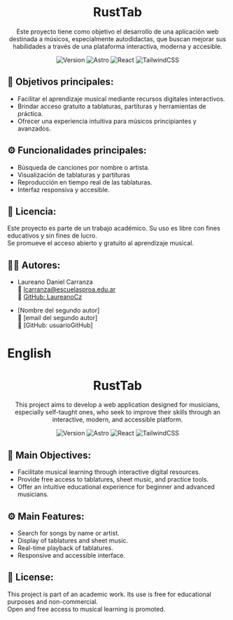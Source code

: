 <h1 align="center">RustTab</h1>
<p align="center">Este proyecto tiene como objetivo el desarrollo de una aplicación web destinada a músicos, especialmente autodidactas, que buscan mejorar sus habilidades a través de una plataforma interactiva, moderna y accesible.</p>
<p align="center">
  <img src="https://img.shields.io/badge/version-1.0.0-blue.svg" alt="Version" />
  <img src="https://img.shields.io/badge/Built%20with-Astro-blueviolet" alt="Astro" />
  <img src="https://img.shields.io/badge/Frontend-React-61DAFB.svg?logo=react" alt="React" />
  <img src="https://img.shields.io/badge/Styling-TailwindCSS-38B2AC.svg?logo=tailwindcss" alt="TailwindCSS" />
</p>

## 📌 **Objetivos principales:**  
- Facilitar el aprendizaje musical mediante recursos digitales interactivos.  
- Brindar acceso gratuito a tablaturas, partituras y herramientas de práctica.  
- Ofrecer una experiencia intuitiva para músicos principiantes y avanzados.

## ⚙️ **Funcionalidades principales:**  
- Búsqueda de canciones por nombre o artista.  
- Visualización de tablaturas y partituras 
- Reproducción en tiempo real de las tablaturas.  
- Interfaz responsiva y accesible.

## 📄 **Licencia:**  
Este proyecto es parte de un trabajo académico. Su uso es libre con fines educativos y sin fines de lucro.  
Se promueve el acceso abierto y gratuito al aprendizaje musical.

## 👨‍💻 **Autores:**  
- Laureano Daniel Carranza  
  📧 lcarranza@escuelasproa.edu.ar  
  🐙 [GitHub: LaureanoCz](https://github.com/LaureanoCz)  

- [Nombre del segundo autor]  
  📧 [email del segundo autor]  
  🐙 [GitHub: usuarioGitHub]

# English

<h1 align="center">RustTab</h1>
<p align="center">This project aims to develop a web application designed for musicians, especially self-taught ones, who seek to improve their skills through an interactive, modern, and accessible platform.</p>
<p align="center">
  <img src="https://img.shields.io/badge/version-1.0.0-blue.svg" alt="Version" />
  <img src="https://img.shields.io/badge/Built%20with-Astro-blueviolet" alt="Astro" />
  <img src="https://img.shields.io/badge/Frontend-React-61DAFB.svg?logo=react" alt="React" />
  <img src="https://img.shields.io/badge/Styling-TailwindCSS-38B2AC.svg?logo=tailwindcss" alt="TailwindCSS" />
</p>

  ## 📌 **Main Objectives:**  
- Facilitate musical learning through interactive digital resources.  
- Provide free access to tablatures, sheet music, and practice tools.  
- Offer an intuitive educational experience for beginner and advanced musicians.

## ⚙️ **Main Features:**  
- Search for songs by name or artist.  
- Display of tablatures and sheet music.  
- Real-time playback of tablatures.  
- Responsive and accessible interface.

## 📄 **License:**  
This project is part of an academic work. Its use is free for educational purposes and non-commercial.  
Open and free access to musical learning is promoted.
